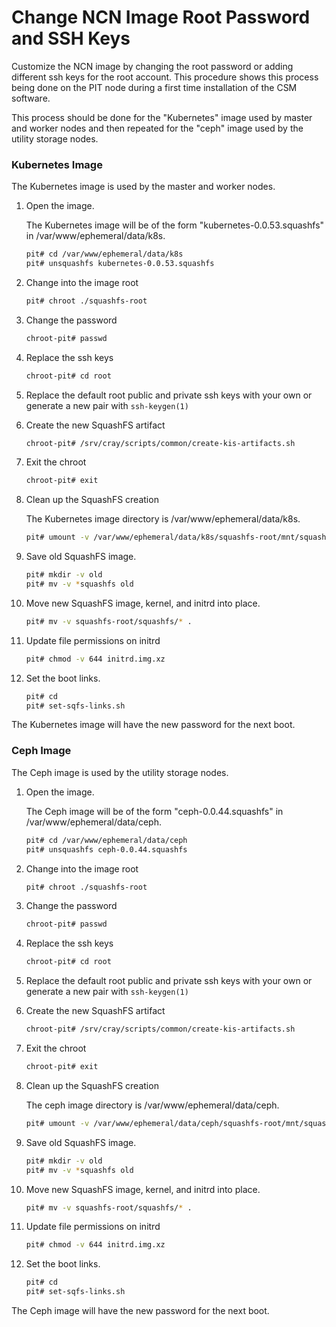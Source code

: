 # Change NCN Image Root Password and SSH Keys

Customize the NCN image by changing the root password or adding different ssh keys for the root account.
This procedure shows this process being done on the PIT node during a first time installation of the CSM 
software.

This process should be done for the "Kubernetes" image used by master and worker nodes and then repeated for the "ceph" image used by the utility storage nodes.

### Kubernetes Image

The Kubernetes image is used by the master and worker nodes.

1. Open the image.

   The Kubernetes image will be of the form "kubernetes-0.0.53.squashfs" in /var/www/ephemeral/data/k8s.

   ```bash
   pit# cd /var/www/ephemeral/data/k8s
   pit# unsquashfs kubernetes-0.0.53.squashfs
   ```

1. Change into the image root

   ```bash
   pit# chroot ./squashfs-root
   ```

1. Change the password

   ```bash
   chroot-pit# passwd
   ```

1. Replace the ssh keys

   ```bash
   chroot-pit# cd root
   ```

1. Replace the default root public and private ssh keys with your own or generate a new pair with `ssh-keygen(1)`

1. Create the new SquashFS artifact

   ```bash
   chroot-pit# /srv/cray/scripts/common/create-kis-artifacts.sh
   ```

1. Exit the chroot

   ```bash
   chroot-pit# exit
   ```

1. Clean up the SquashFS creation

   The Kubernetes image directory is /var/www/ephemeral/data/k8s.

   ```bash
   pit# umount -v /var/www/ephemeral/data/k8s/squashfs-root/mnt/squashfs
   ```

1. Save old SquashFS image.

   ```bash
   pit# mkdir -v old
   pit# mv -v *squashfs old
   ```

1. Move new SquashFS image, kernel, and initrd into place.

   ```bash
   pit# mv -v squashfs-root/squashfs/* .
   ```

1. Update file permissions on initrd

   ```bash
   pit# chmod -v 644 initrd.img.xz
   ```

1. Set the boot links.

   ```bash
   pit# cd
   pit# set-sqfs-links.sh   
   ```

The Kubernetes image will have the new password for the next boot.

### Ceph Image

The Ceph image is used by the utility storage nodes.

1. Open the image.

   The Ceph image will be of the form "ceph-0.0.44.squashfs" in /var/www/ephemeral/data/ceph.

   ```bash
   pit# cd /var/www/ephemeral/data/ceph
   pit# unsquashfs ceph-0.0.44.squashfs
   ```

1. Change into the image root

   ```bash
   pit# chroot ./squashfs-root
   ```

1. Change the password

   ```bash
   chroot-pit# passwd
   ```

1. Replace the ssh keys

   ```bash
   chroot-pit# cd root
   ```

1. Replace the default root public and private ssh keys with your own or generate a new pair with `ssh-keygen(1)`

1. Create the new SquashFS artifact

   ```bash
   chroot-pit# /srv/cray/scripts/common/create-kis-artifacts.sh
   ```

1. Exit the chroot

   ```bash
   chroot-pit# exit
   ```

1. Clean up the SquashFS creation

   The ceph image directory is /var/www/ephemeral/data/ceph.

   ```bash
   pit# umount -v /var/www/ephemeral/data/ceph/squashfs-root/mnt/squashfs
   ```

1. Save old SquashFS image.

   ```bash
   pit# mkdir -v old
   pit# mv -v *squashfs old
   ```

1. Move new SquashFS image, kernel, and initrd into place.

   ```bash
   pit# mv -v squashfs-root/squashfs/* .
   ```

1. Update file permissions on initrd

   ```bash
   pit# chmod -v 644 initrd.img.xz
   ```

1. Set the boot links.

   ```bash
   pit# cd
   pit# set-sqfs-links.sh   
   ```

The Ceph image will have the new password for the next boot.
